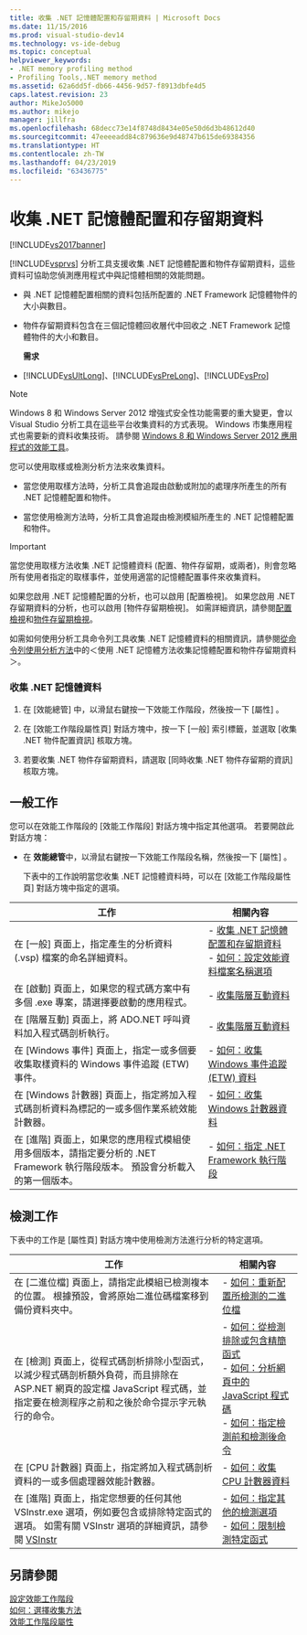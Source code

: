 ```yaml
---
title: 收集 .NET 記憶體配置和存留期資料 | Microsoft Docs
ms.date: 11/15/2016
ms.prod: visual-studio-dev14
ms.technology: vs-ide-debug
ms.topic: conceptual
helpviewer_keywords:
- .NET memory profiling method
- Profiling Tools,.NET memory method
ms.assetid: 62a6dd5f-db66-4456-9d57-f8913dbfe4d5
caps.latest.revision: 23
author: MikeJo5000
ms.author: mikejo
manager: jillfra
ms.openlocfilehash: 68decc73e14f8748d8434e05e50d6d3b48612d40
ms.sourcegitcommit: 47eeeeadd84c879636e9d48747b615de69384356
ms.translationtype: HT
ms.contentlocale: zh-TW
ms.lasthandoff: 04/23/2019
ms.locfileid: "63436775"
---
```

# <a name="collecting-net-memory-allocation-and-lifetime-data"></a>收集 .NET 記憶體配置和存留期資料
[!INCLUDE[vs2017banner](../includes/vs2017banner.md)]

[!INCLUDE[vsprvs](../includes/vsprvs-md.md)] 分析工具支援收集 .NET 記憶體配置和物件存留期資料，這些資料可協助您偵測應用程式中與記憶體相關的效能問題。  
  
- 與 .NET 記憶體配置相關的資料包括所配置的 .NET Framework 記憶體物件的大小與數目。  
  
- 物件存留期資料包含在三個記憶體回收層代中回收之 .NET Framework 記憶體物件的大小和數目。  
  
  **需求**  
  
- [!INCLUDE[vsUltLong](../includes/vsultlong-md.md)]、[!INCLUDE[vsPreLong](../includes/vsprelong-md.md)]、[!INCLUDE[vsPro](../includes/vspro-md.md)]  
  
> [!NOTE]
> Windows 8 和 Windows Server 2012 增強式安全性功能需要的重大變更，會以 Visual Studio 分析工具在這些平台收集資料的方式表現。 Windows 市集應用程式也需要新的資料收集技術。 請參閱 [Windows 8 和 Windows Server 2012 應用程式的效能工具](../profiling/performance-tools-on-windows-8-and-windows-server-2012-applications.md)。  
  
 您可以使用取樣或檢測分析方法來收集資料。  
  
- 當您使用取樣方法時，分析工具會追蹤由啟動或附加的處理序所產生的所有 .NET 記憶體配置和物件。  
  
- 當您使用檢測方法時，分析工具會追蹤由檢測模組所產生的 .NET 記憶體配置和物件。  
  
> [!IMPORTANT]
> 當您使用取樣方法收集 .NET 記憶體資料 (配置、物件存留期，或兩者)，則會忽略所有使用者指定的取樣事件，並使用適當的記憶體配置事件來收集資料。  
  
 如果您啟用 .NET 記憶體配置的分析，也可以啟用 [配置檢視]。 如果您啟用 .NET 存留期資料的分析，也可以啟用 [物件存留期檢視]。 如需詳細資訊，請參閱[配置檢視](../profiling/dotnet-memory-allocations-view.md)和[物件存留期檢視](../profiling/object-lifetime-view.md)。  
  
 如需如何使用分析工具命令列工具收集 .NET 記憶體資料的相關資訊，請參閱[從命令列使用分析方法](../profiling/using-profiling-methods-to-collect-performance-data-from-the-command-line.md)中的＜使用 .NET 記憶體方法收集記憶體配置和物件存留期資料＞。  
  
### <a name="to-collect-net-memory-data"></a>收集 .NET 記憶體資料  
  
1. 在 [效能總管] 中，以滑鼠右鍵按一下效能工作階段，然後按一下 [屬性] 。  
  
2. 在 [效能工作階段屬性頁] 對話方塊中，按一下 [一般] 索引標籤，並選取 [收集 .NET 物件配置資訊] 核取方塊。  
  
3. 若要收集 .NET 物件存留期資料，請選取 [同時收集 .NET 物件存留期的資訊] 核取方塊。  
  
## <a name="common-tasks"></a>一般工作  
 您可以在效能工作階段的 [效能工作階段]  對話方塊中指定其他選項。 若要開啟此對話方塊：  
  
- 在 **效能總管**中，以滑鼠右鍵按一下效能工作階段名稱，然後按一下 [屬性] 。  
  
  下表中的工作說明當您收集 .NET 記憶體資料時，可以在 [效能工作階段屬性頁] 對話方塊中指定的選項。  
  
|工作|相關內容|  
|----------|---------------------|  
|在 [一般] 頁面上，指定產生的分析資料 (.vsp) 檔案的命名詳細資料。|-   [收集 .NET 記憶體配置和存留期資料](../profiling/collecting-dotnet-memory-allocation-and-lifetime-data.md)<br />-   [如何：設定效能資料檔案名稱選項](../profiling/how-to-set-performance-data-file-name-options.md)|  
|在 [啟動] 頁面上，如果您的程式碼方案中有多個 .exe 專案，請選擇要啟動的應用程式。|-   [收集階層互動資料](../profiling/collecting-tier-interaction-data.md)|  
|在 [階層互動]  頁面上，將 ADO.NET 呼叫資料加入程式碼剖析執行。|-   [收集階層互動資料](../profiling/collecting-tier-interaction-data.md)|  
|在 [Windows 事件] 頁面上，指定一或多個要收集取樣資料的 Windows 事件追蹤 (ETW) 事件。|-   [如何：收集 Windows 事件追蹤 (ETW) 資料](../profiling/how-to-collect-event-tracing-for-windows-etw-data.md)|  
|在 [Windows 計數器]  頁面上，指定將加入程式碼剖析資料為標記的一或多個作業系統效能計數器。|-   [如何：收集 Windows 計數器資料](../profiling/how-to-collect-windows-counter-data.md)|  
|在 [進階] 頁面上，如果您的應用程式模組使用多個版本，請指定要分析的 .NET Framework 執行階段版本。 預設會分析載入的第一個版本。|-   [如何：指定 .NET Framework 執行階段](../profiling/how-to-specify-the-dotnet-framework-runtime.md)|  
  
## <a name="instrumentation-tasks"></a>檢測工作  
 下表中的工作是 [屬性頁] 對話方塊中使用檢測方法進行分析的特定選項。  
  
|工作|相關內容|  
|----------|---------------------|  
|在 [二進位檔]  頁面上，請指定此模組已檢測複本的位置。 根據預設，會將原始二進位碼檔案移到備份資料夾中。|-   [如何：重新配置所檢測的二進位檔](../profiling/how-to-relocate-instrumented-binaries.md)|  
|在 [檢測]  頁面上，從程式碼剖析排除小型函式，以減少程式碼剖析額外負荷，而且排除在 ASP.NET 網頁的設定檔 JavaScript 程式碼，並指定要在檢測程序之前和之後於命令提示字元執行的命令。|-   [如何：從檢測排除或包含精簡函式](../profiling/how-to-exclude-or-include-short-functions-from-instrumentation.md)<br />-   [如何：分析網頁中的 JavaScript 程式碼](../profiling/how-to-profile-javascript-code-in-web-pages.md)<br />-   [如何：指定檢測前和檢測後命令](../profiling/how-to-specify-pre-and-post-instrument-commands.md)|  
|在 [CPU 計數器]  頁面上，指定將加入程式碼剖析資料的一或多個處理器效能計數器。|-   [如何：收集 CPU 計數器資料](../profiling/how-to-collect-cpu-counter-data.md)|  
|在 [進階] 頁面上，指定您想要的任何其他 VSInstr.exe 選項，例如要包含或排除特定函式的選項。 如需有關 VSInstr 選項的詳細資訊，請參閱 [VSInstr](../profiling/vsinstr.md)|-   [如何：指定其他的檢測選項](../profiling/how-to-specify-additional-instrumentation-options.md)<br />-   [如何：限制檢測特定函式](../profiling/how-to-limit-instrumentation-to-specific-functions.md)|  
  
## <a name="see-also"></a>另請參閱  
 [設定效能工作階段](../profiling/configuring-performance-sessions.md)   
 [如何：選擇收集方法](../profiling/how-to-choose-collection-methods.md)   
 [效能工作階段屬性](../profiling/performance-session-properties.md)
